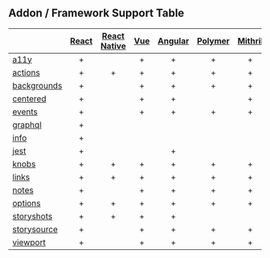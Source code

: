## Addon / Framework Support Table

| |[React](app/react)|[React Native](app/react-native)|[Vue](app/vue)|[Angular](app/angular)| [Polymer](app/polymer)| [Mithril](app/mithril)| [HTML](app/html)| [Marko](app/marko)| [Svelte](app/svelte)|
| ----------- |:-------:|:-------:|:-------:|:-------:|:-------:|:-------:|:-------:|:-------:|:-------:|
|[a11y](addons/a11y)              |+| |+|+|+|+|+|+| |
|[actions](addons/actions)        |+|+|+|+|+|+|+|+| |
|[backgrounds](addons/backgrounds)  |+| |+|+|+|+|+|+| |
|[centered](addons/centered)      |+| |+|+| |+|+| |+|
|[events](addons/events)          |+| |+|+|+|+|+|+| |
|[graphql](addons/graphql)        |+| | | | | | | | |
|[info](addons/info)              |+| | | | | | | | |
|[jest](addons/jest)              |+| | |+| | |+| | |
|[knobs](addons/knobs)            |+|+|+|+|+|+|+|+|+|
|[links](addons/links)            |+|+|+|+|+|+|+| | |
|[notes](addons/notes)            |+| |+|+|+|+|+| | |
|[options](addons/options)        |+|+|+|+|+|+|+| | |
|[storyshots](addons/storyshots)  |+|+|+|+| | |+| | |
|[storysource](addons/storysource)|+| |+|+|+|+|+|+| |
|[viewport](addons/viewport)      |+| |+|+|+|+|+|+| |
